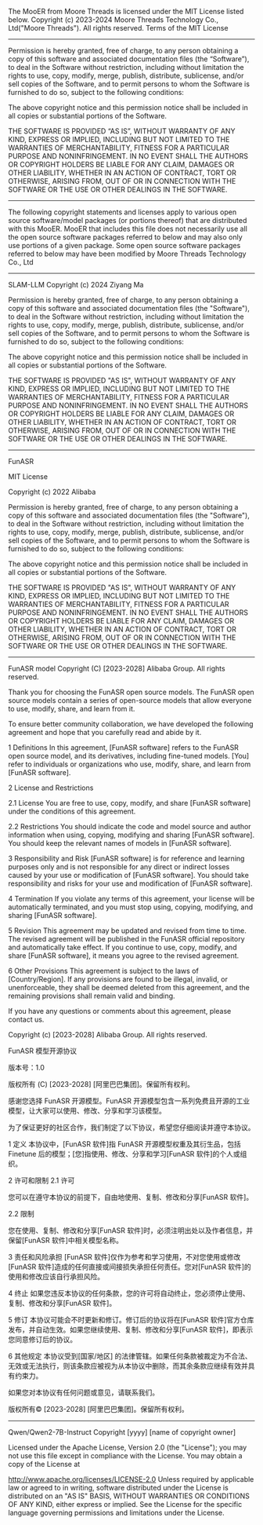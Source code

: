 The MooER from Moore Threads is licensed under the MIT License listed below. Copyright (c) 2023-2024 Moore Threads Technology Co., Ltd("Moore Threads"). All rights reserved.
Terms of the MIT License

-------------------------------------------------------------------------

Permission is hereby granted, free of charge, to any person obtaining a copy of this software and associated documentation files (the “Software”), to deal in the Software without restriction, including without limitation the rights to use, copy, modify, merge, publish, distribute, sublicense, and/or sell copies of the Software, and to permit persons to whom the Software is furnished to do so, subject to the following conditions:

The above copyright notice and this permission notice shall be included in all copies or substantial portions of the Software.

THE SOFTWARE IS PROVIDED “AS IS”, WITHOUT WARRANTY OF ANY KIND, EXPRESS OR IMPLIED, INCLUDING BUT NOT LIMITED TO THE WARRANTIES OF MERCHANTABILITY, FITNESS FOR A PARTICULAR PURPOSE AND NONINFRINGEMENT. IN NO EVENT SHALL THE AUTHORS OR COPYRIGHT HOLDERS BE LIABLE FOR ANY CLAIM, DAMAGES OR OTHER LIABILITY, WHETHER IN AN ACTION OF CONTRACT, TORT OR OTHERWISE, ARISING FROM, OUT OF OR IN CONNECTION WITH THE SOFTWARE OR THE USE OR OTHER DEALINGS IN THE SOFTWARE.

-------------------------------------------------------------------------

The following copyright statements and licenses apply to various open source software/model
packages (or portions thereof) that are distributed with this MooER. MooER that
includes this file does not necessarily use all the open source software packages referred
to below and may also only use portions of a given package. Some open source software
packages referred to below may have been modified by Moore Threads Technology Co., Ltd

-------------------------------------------------------------------------

SLAM-LLM
Copyright (c) 2024 Ziyang Ma

Permission is hereby granted, free of charge, to any person obtaining a copy
of this software and associated documentation files (the "Software"), to deal
in the Software without restriction, including without limitation the rights
to use, copy, modify, merge, publish, distribute, sublicense, and/or sell
copies of the Software, and to permit persons to whom the Software is
furnished to do so, subject to the following conditions:

The above copyright notice and this permission notice shall be included in all
copies or substantial portions of the Software.

THE SOFTWARE IS PROVIDED "AS IS", WITHOUT WARRANTY OF ANY KIND, EXPRESS OR
IMPLIED, INCLUDING BUT NOT LIMITED TO THE WARRANTIES OF MERCHANTABILITY,
FITNESS FOR A PARTICULAR PURPOSE AND NONINFRINGEMENT. IN NO EVENT SHALL THE
AUTHORS OR COPYRIGHT HOLDERS BE LIABLE FOR ANY CLAIM, DAMAGES OR OTHER
LIABILITY, WHETHER IN AN ACTION OF CONTRACT, TORT OR OTHERWISE, ARISING FROM,
OUT OF OR IN CONNECTION WITH THE SOFTWARE OR THE USE OR OTHER DEALINGS IN THE
SOFTWARE.

-------------------------------------------------------------------------

FunASR

MIT License

Copyright (c) 2022 Alibaba

Permission is hereby granted, free of charge, to any person obtaining a copy
of this software and associated documentation files (the "Software"), to deal
in the Software without restriction, including without limitation the rights
to use, copy, modify, merge, publish, distribute, sublicense, and/or sell
copies of the Software, and to permit persons to whom the Software is
furnished to do so, subject to the following conditions:

The above copyright notice and this permission notice shall be included in all
copies or substantial portions of the Software.

THE SOFTWARE IS PROVIDED "AS IS", WITHOUT WARRANTY OF ANY KIND, EXPRESS OR
IMPLIED, INCLUDING BUT NOT LIMITED TO THE WARRANTIES OF MERCHANTABILITY,
FITNESS FOR A PARTICULAR PURPOSE AND NONINFRINGEMENT. IN NO EVENT SHALL THE
AUTHORS OR COPYRIGHT HOLDERS BE LIABLE FOR ANY CLAIM, DAMAGES OR OTHER
LIABILITY, WHETHER IN AN ACTION OF CONTRACT, TORT OR OTHERWISE, ARISING FROM,
OUT OF OR IN CONNECTION WITH THE SOFTWARE OR THE USE OR OTHER DEALINGS IN THE
SOFTWARE.

-------------------------------------------------------------------------

FunASR model
Copyright (C) [2023-2028] Alibaba Group. All rights reserved.

Thank you for choosing the FunASR open source models. The FunASR open source models contain a series of open-source models that allow everyone to use, modify, share, and learn from it.

To ensure better community collaboration, we have developed the following agreement and hope that you carefully read and abide by it.

1 Definitions
In this agreement, [FunASR software] refers to the FunASR open source model, and its derivatives, including fine-tuned models. [You] refer to individuals or organizations who use, modify, share, and learn from [FunASR software].

2 License and Restrictions

2.1 License
You are free to use, copy, modify, and share [FunASR software] under the conditions of this agreement.

2.2 Restrictions
You should indicate the code and model source and author information when using, copying, modifying and sharing [FunASR software]. You should keep the relevant names of models in [FunASR software].

3 Responsibility and Risk
[FunASR software] is for reference and learning purposes only and is not responsible for any direct or indirect losses caused by your use or modification of [FunASR software]. You should take responsibility and risks for your use and modification of [FunASR software].

4 Termination
If you violate any terms of this agreement, your license will be automatically terminated, and you must stop using, copying, modifying, and sharing [FunASR software].

5 Revision
This agreement may be updated and revised from time to time. The revised agreement will be published in the FunASR official repository and automatically take effect. If you continue to use, copy, modify, and share [FunASR software], it means you agree to the revised agreement.

6 Other Provisions
This agreement is subject to the laws of [Country/Region]. If any provisions are found to be illegal, invalid, or unenforceable, they shall be deemed deleted from this agreement, and the remaining provisions shall remain valid and binding.

If you have any questions or comments about this agreement, please contact us.

Copyright (c) [2023-2028] Alibaba Group. All rights reserved.

FunASR 模型开源协议

版本号：1.0

版权所有 (C) [2023-2028] [阿里巴巴集团]。保留所有权利。

感谢您选择 FunASR 开源模型。FunASR 开源模型包含一系列免费且开源的工业模型，让大家可以使用、修改、分享和学习该模型。

为了保证更好的社区合作，我们制定了以下协议，希望您仔细阅读并遵守本协议。

1 定义
本协议中，[FunASR 软件]指 FunASR 开源模型权重及其衍生品，包括 Finetune 后的模型；[您]指使用、修改、分享和学习[FunASR 软件]的个人或组织。

2 许可和限制
2.1 许可

您可以在遵守本协议的前提下，自由地使用、复制、修改和分享[FunASR 软件]。

2.2 限制

您在使用、复制、修改和分享[FunASR 软件]时，必须注明出处以及作者信息，并保留[FunASR 软件]中相关模型名称。

3 责任和风险承担
[FunASR 软件]仅作为参考和学习使用，不对您使用或修改[FunASR 软件]造成的任何直接或间接损失承担任何责任。您对[FunASR 软件]的使用和修改应该自行承担风险。

4 终止
如果您违反本协议的任何条款，您的许可将自动终止，您必须停止使用、复制、修改和分享[FunASR 软件]。

5 修订
本协议可能会不时更新和修订。修订后的协议将在[FunASR 软件]官方仓库发布，并自动生效。如果您继续使用、复制、修改和分享[FunASR 软件]，即表示您同意修订后的协议。

6 其他规定
本协议受到[国家/地区] 的法律管辖。如果任何条款被裁定为不合法、无效或无法执行，则该条款应被视为从本协议中删除，而其余条款应继续有效并具有约束力。

如果您对本协议有任何问题或意见，请联系我们。

版权所有© [2023-2028] [阿里巴巴集团]。保留所有权利。

-------------------------------------------------------------------------

Qwen/Qwen2-7B-Instruct
Copyright [yyyy] [name of copyright owner]

Licensed under the Apache License, Version 2.0 (the "License"); you may not use this file except in compliance with the License. You may obtain a copy of the License at

   http://www.apache.org/licenses/LICENSE-2.0
Unless required by applicable law or agreed to in writing, software distributed under the License is distributed on an "AS IS" BASIS, WITHOUT WARRANTIES OR CONDITIONS OF ANY KIND, either express or implied. See the License for the specific language governing permissions and limitations under the License.

